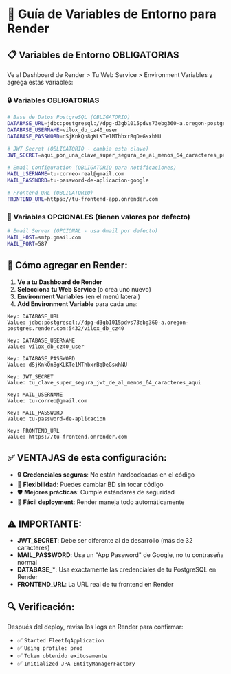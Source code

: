 # 🚀 Guía de Variables de Entorno para Render

## 📋 Variables de Entorno OBLIGATORIAS

Ve al Dashboard de Render > Tu Web Service > Environment Variables y agrega estas variables:

### 🔒 Variables OBLIGATORIAS

```bash
# Base de Datos PostgreSQL (OBLIGATORIO)
DATABASE_URL=jdbc:postgresql://dpg-d3gb1015pdvs73ebg360-a.oregon-postgres.render.com:5432/vilox_db_cz40
DATABASE_USERNAME=vilox_db_cz40_user
DATABASE_PASSWORD=dSjKnkQn8gKLKTe1MThbxrBqDeGsxhNU

# JWT Secret (OBLIGATORIO - cambia esta clave)
JWT_SECRET=aqui_pon_una_clave_super_segura_de_al_menos_64_caracteres_para_jwt_en_produccion

# Email Configuration (OBLIGATORIO para notificaciones)
MAIL_USERNAME=tu-correo-real@gmail.com
MAIL_PASSWORD=tu-password-de-aplicacion-google

# Frontend URL (OBLIGATORIO)
FRONTEND_URL=https://tu-frontend-app.onrender.com
```

### 🔧 Variables OPCIONALES (tienen valores por defecto)

```bash
# Email Server (OPCIONAL - usa Gmail por defecto)
MAIL_HOST=smtp.gmail.com
MAIL_PORT=587
```

## 🎯 Cómo agregar en Render:

1. **Ve a tu Dashboard de Render**
2. **Selecciona tu Web Service** (o crea uno nuevo)
3. **Environment Variables** (en el menú lateral)
4. **Add Environment Variable** para cada una:

```
Key: DATABASE_URL
Value: jdbc:postgresql://dpg-d3gb1015pdvs73ebg360-a.oregon-postgres.render.com:5432/vilox_db_cz40

Key: DATABASE_USERNAME  
Value: vilox_db_cz40_user

Key: DATABASE_PASSWORD
Value: dSjKnkQn8gKLKTe1MThbxrBqDeGsxhNU

Key: JWT_SECRET
Value: tu_clave_super_segura_jwt_de_al_menos_64_caracteres_aqui

Key: MAIL_USERNAME  
Value: tu-correo@gmail.com

Key: MAIL_PASSWORD
Value: tu-password-de-aplicacion

Key: FRONTEND_URL
Value: https://tu-frontend.onrender.com
```

## ✅ VENTAJAS de esta configuración:

- 🔒 **Credenciales seguras**: No están hardcodeadas en el código
- 🔄 **Flexibilidad**: Puedes cambiar BD sin tocar código
- 🛡️ **Mejores prácticas**: Cumple estándares de seguridad
- 🚀 **Fácil deployment**: Render maneja todo automáticamente

## ⚠️ IMPORTANTE:

- **JWT_SECRET**: Debe ser diferente al de desarrollo (más de 32 caracteres)
- **MAIL_PASSWORD**: Usa un "App Password" de Google, no tu contraseña normal
- **DATABASE_***: Usa exactamente las credenciales de tu PostgreSQL en Render
- **FRONTEND_URL**: La URL real de tu frontend en Render

## 🔍 Verificación:

Después del deploy, revisa los logs en Render para confirmar:
- ✅ `Started FleetIqApplication` 
- ✅ `Using profile: prod`
- ✅ `Token obtenido exitosamente`
- ✅ `Initialized JPA EntityManagerFactory`
